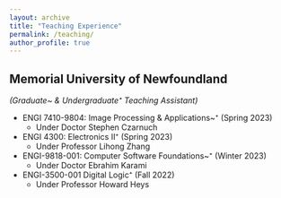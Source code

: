 ```yaml
---
layout: archive
title: "Teaching Experience"
permalink: /teaching/
author_profile: true
---
```


## Memorial University of Newfoundland
*(Graduate~ & Undergraduate⁺ Teaching Assistant)*

- ENGI 7410-9804: Image Processing & Applications~⁺ (Spring 2023)
  - Under Doctor Stephen Czarnuch
- ENGI 4300: Electronics II⁺ (Spring 2023)
  - Under Professor Lihong Zhang
- ENGI-9818-001: Computer Software Foundations~⁺ (Winter 2023)
  - Under Doctor Ebrahim Karami
- ENGI-3500-001 Digital Logic⁺ (Fall 2022)
  - Under Professor Howard Heys 
